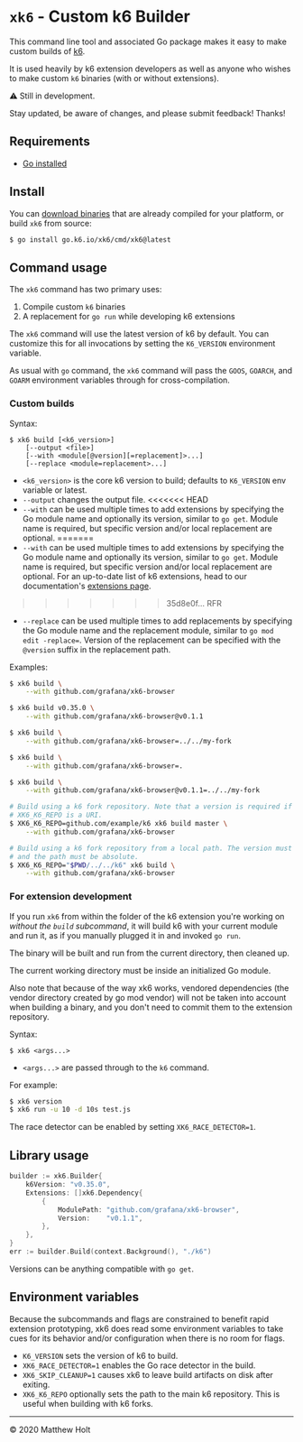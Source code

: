 `xk6` - Custom k6 Builder
===============================

This command line tool and associated Go package makes it easy to make custom builds of [k6](https://github.com/grafana/k6).

It is used heavily by k6 extension developers as well as anyone who wishes to make custom `k6` binaries (with or without extensions).

⚠️ Still in development.

Stay updated, be aware of changes, and please submit feedback! Thanks!

## Requirements

- [Go installed](https://golang.org/doc/install)

## Install

You can [download binaries](https://github.com/grafana/xk6/releases) that are already compiled for your platform, or build `xk6` from source:

```bash
$ go install go.k6.io/xk6/cmd/xk6@latest
```


## Command usage

The `xk6` command has two primary uses:

1. Compile custom `k6` binaries
2. A replacement for `go run` while developing k6 extensions

The `xk6` command will use the latest version of k6 by default. You can customize this for all invocations by setting the `K6_VERSION` environment variable.

As usual with `go` command, the `xk6` command will pass the `GOOS`, `GOARCH`, and `GOARM` environment variables through for cross-compilation.


### Custom builds

Syntax:

```
$ xk6 build [<k6_version>]
    [--output <file>]
    [--with <module[@version][=replacement]>...]
    [--replace <module=replacement>...]
```

- `<k6_version>` is the core k6 version to build; defaults to `K6_VERSION` env variable or latest.
- `--output` changes the output file.
<<<<<<< HEAD
- `--with` can be used multiple times to add extensions by specifying the Go module name and optionally its version, similar to `go get`. Module name is required, but specific version and/or local replacement are optional.
=======
- `--with` can be used multiple times to add extensions by specifying the Go module name and optionally its version, similar to `go get`. Module name is required, but specific version and/or local replacement are optional. For an up-to-date list of k6 extensions, head to our documentation's [extensions page](https://k6.io/docs/extensions/).
>>>>>>> 35d8e0f... RFR
- `--replace` can be used multiple times to add replacements by specifying the Go module name and the replacement module, similar to `go mod edit -replace=`. Version of the replacement can be specified with the `@version` suffix in the replacement path.

Examples:

```bash
$ xk6 build \
    --with github.com/grafana/xk6-browser

$ xk6 build v0.35.0 \
    --with github.com/grafana/xk6-browser@v0.1.1

$ xk6 build \
    --with github.com/grafana/xk6-browser=../../my-fork

$ xk6 build \
    --with github.com/grafana/xk6-browser=.

$ xk6 build \
    --with github.com/grafana/xk6-browser@v0.1.1=../../my-fork

# Build using a k6 fork repository. Note that a version is required if
# XK6_K6_REPO is a URI.
$ XK6_K6_REPO=github.com/example/k6 xk6 build master \
    --with github.com/grafana/xk6-browser

# Build using a k6 fork repository from a local path. The version must be omitted
# and the path must be absolute.
$ XK6_K6_REPO="$PWD/../../k6" xk6 build \
    --with github.com/grafana/xk6-browser
```

### For extension development

If you run `xk6` from within the folder of the k6 extension you're working on _without the `build` subcommand_, it will build k6 with your current module and run it, as if you manually plugged it in and invoked `go run`.

The binary will be built and run from the current directory, then cleaned up.

The current working directory must be inside an initialized Go module.

Also note that because of the way xk6 works, vendored dependencies (the vendor directory created by go mod vendor) will not be taken into account when building a binary, and you don't need to commit them to the extension repository.

Syntax:

```
$ xk6 <args...>
```
- `<args...>` are passed through to the `k6` command.

For example:

```bash
$ xk6 version
$ xk6 run -u 10 -d 10s test.js
```

The race detector can be enabled by setting `XK6_RACE_DETECTOR=1`.


## Library usage

```go
builder := xk6.Builder{
	k6Version: "v0.35.0",
	Extensions: []xk6.Dependency{
		{
			ModulePath: "github.com/grafana/xk6-browser",
			Version:    "v0.1.1",
		},
	},
}
err := builder.Build(context.Background(), "./k6")
```

Versions can be anything compatible with `go get`.



## Environment variables

Because the subcommands and flags are constrained to benefit rapid extension prototyping, xk6 does read some environment variables to take cues for its behavior and/or configuration when there is no room for flags.

- `K6_VERSION` sets the version of k6 to build.
- `XK6_RACE_DETECTOR=1` enables the Go race detector in the build.
- `XK6_SKIP_CLEANUP=1` causes xk6 to leave build artifacts on disk after exiting.
- `XK6_K6_REPO` optionally sets the path to the main k6 repository. This is useful when building with k6 forks.


---

&copy; 2020 Matthew Holt
